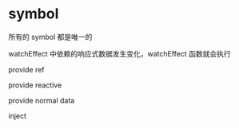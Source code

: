 # symbol

所有的 symbol 都是唯一的

watchEffect 中依赖的响应式数据发生变化，watchEffect 函数就会执行

provide ref

provide reactive

provide normal data

inject
